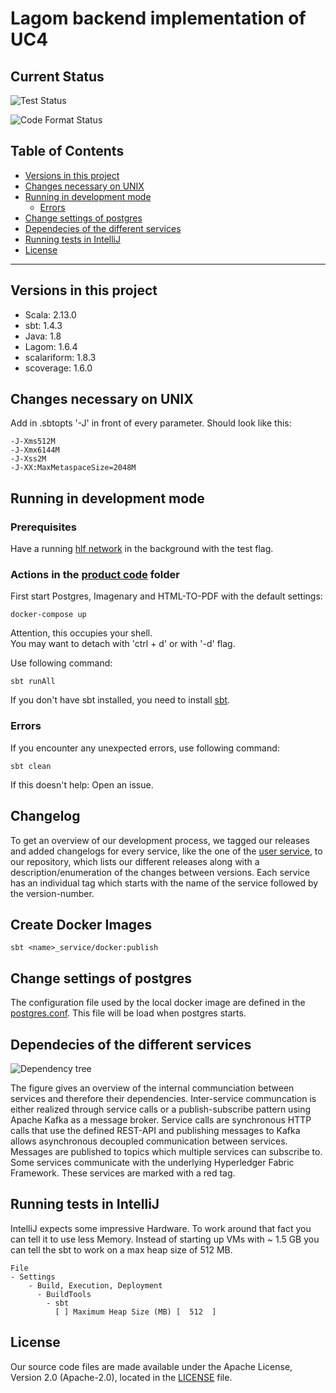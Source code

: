 # Lagom backend implementation of UC4

## Current Status
![Test Status](https://github.com/upb-uc4/lagom-core/workflows/Lagom%20Test%20Pipeline/badge.svg)

![Code Format Status](https://github.com/upb-uc4/lagom-core/workflows/Lagom%20Code%20Format%20Check%20Pipeline/badge.svg)

## Table of Contents

  * [Versions in this project](#versions-in-this-project)
  * [Changes necessary on UNIX](#changes-necessary-on-unix)
  * [Running in development mode](#running-in-development-mode)
    * [Errors](#errors)
  * [Change settings of postgres](#change-settings-of-postgres)
  * [Dependecies of the different services](#dependecies-of-the-different-services)
  * [Running tests in IntelliJ](#running-tests-in-intellij)
  * [License](#license)

---

## Versions in this project
* Scala: 2.13.0  
* sbt: 1.4.3
* Java: 1.8
* Lagom: 1.6.4
* scalariform: 1.8.3
* scoverage: 1.6.0

## Changes necessary on UNIX
Add in .sbtopts '-J' in front of every parameter.
Should look like this:
```
-J-Xms512M
-J-Xmx6144M
-J-Xss2M
-J-XX:MaxMetaspaceSize=2048M
```

## Running in development mode
### Prerequisites
Have a running [hlf network](https://github.com/upb-uc4/hlf-network#local-testing-from-outside-the-cluster) in the background with the test flag.

### Actions in the [product code](product_code) folder
First start Postgres, Imagenary and HTML-TO-PDF with the default settings:
```shell script
docker-compose up
```
Attention, this occupies your shell.  
You may want to detach with 'ctrl + d' or with '-d' flag. 

Use following command:
```shell script
sbt runAll
````
If you don\'t have sbt installed, you need to install [sbt](https://www.scala-sbt.org/).

### Errors
If you encounter any unexpected errors, use following command:
````shell script
sbt clean
````

If this doesn\'t help: Open an issue.

## Changelog

To get an overview of our development process, we tagged our releases and added changelogs for every service, like the one of the [user service](product_code/user_service/CHANGELOG.md), to our repository, which lists our different releases along with a description/enumeration of the changes between versions.
Each service has an individual tag which starts with the name of the service followed by the version-number.

## Create Docker Images
````sbtshell
sbt <name>_service/docker:publish
````

## Change settings of postgres
The configuration file used by the local docker image
are defined in the [postgres.conf](product_code/docker/postgres.conf).
This file will be load when postgres starts.

## Dependecies of the different services
![Dependency tree](documentation/dependency_tree.jpg)

The figure gives an overview of the internal communciation between services and therefore their dependencies. Inter-service communcation is either realized through service calls or a publish-subscribe pattern using Apache Kafka as a message broker. Service calls are synchronous HTTP calls that use the defined REST-API and publishing messages to Kafka allows asynchronous decoupled communication between services. Messages are published to topics which multiple services can subscribe to. Some services communicate with the underlying Hyperledger Fabric Framework. These services are marked with a red tag.

## Running tests in IntelliJ
IntelliJ expects some impressive Hardware.
To work around that fact you can tell it to use less Memory.
Instead of starting up VMs with ~ 1.5 GB you can tell the sbt to work on a max heap size of 512 MB.
````shell script
File
- Settings
    - Build, Execution, Deployment
      - BuildTools
        - sbt
          [ ] Maximum Heap Size (MB) [  512  ]
````

## License

Our source code files are made available under the Apache License, Version 2.0 (Apache-2.0), located in the [LICENSE](LICENSE) file.
